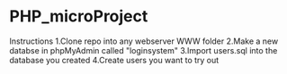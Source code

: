 # PHP_microProject
Instructions
1.Clone repo into any webserver WWW folder
2.Make a new databse in phpMyAdmin called "loginsystem"
3.Import users.sql into the database you created
4.Create users you want to try out 
